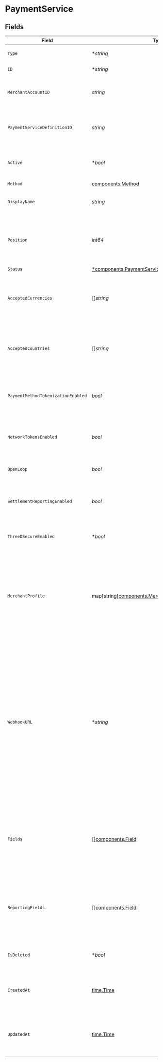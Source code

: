 # PaymentService


## Fields

| Field                                                                                                                                                                                                                                                                          | Type                                                                                                                                                                                                                                                                           | Required                                                                                                                                                                                                                                                                       | Description                                                                                                                                                                                                                                                                    | Example                                                                                                                                                                                                                                                                        |
| ------------------------------------------------------------------------------------------------------------------------------------------------------------------------------------------------------------------------------------------------------------------------------ | ------------------------------------------------------------------------------------------------------------------------------------------------------------------------------------------------------------------------------------------------------------------------------ | ------------------------------------------------------------------------------------------------------------------------------------------------------------------------------------------------------------------------------------------------------------------------------ | ------------------------------------------------------------------------------------------------------------------------------------------------------------------------------------------------------------------------------------------------------------------------------ | ------------------------------------------------------------------------------------------------------------------------------------------------------------------------------------------------------------------------------------------------------------------------------ |
| `Type`                                                                                                                                                                                                                                                                         | **string*                                                                                                                                                                                                                                                                      | :heavy_minus_sign:                                                                                                                                                                                                                                                             | Always `payment-service`                                                                                                                                                                                                                                                       | payment-service                                                                                                                                                                                                                                                                |
| `ID`                                                                                                                                                                                                                                                                           | **string*                                                                                                                                                                                                                                                                      | :heavy_minus_sign:                                                                                                                                                                                                                                                             | N/A                                                                                                                                                                                                                                                                            | fffd152a-9532-4087-9a4f-de58754210f0                                                                                                                                                                                                                                           |
| `MerchantAccountID`                                                                                                                                                                                                                                                            | *string*                                                                                                                                                                                                                                                                       | :heavy_check_mark:                                                                                                                                                                                                                                                             | The ID of the merchant account this job belongs to.                                                                                                                                                                                                                            | default                                                                                                                                                                                                                                                                        |
| `PaymentServiceDefinitionID`                                                                                                                                                                                                                                                   | *string*                                                                                                                                                                                                                                                                       | :heavy_check_mark:                                                                                                                                                                                                                                                             | The definition ID of the service that has been configured.                                                                                                                                                                                                                     | stripe-card                                                                                                                                                                                                                                                                    |
| `Active`                                                                                                                                                                                                                                                                       | **bool*                                                                                                                                                                                                                                                                        | :heavy_minus_sign:                                                                                                                                                                                                                                                             | Defines if this payment service is currently active.                                                                                                                                                                                                                           | true                                                                                                                                                                                                                                                                           |
| `Method`                                                                                                                                                                                                                                                                       | [components.Method](../../models/components/method.md)                                                                                                                                                                                                                         | :heavy_check_mark:                                                                                                                                                                                                                                                             | N/A                                                                                                                                                                                                                                                                            |                                                                                                                                                                                                                                                                                |
| `DisplayName`                                                                                                                                                                                                                                                                  | *string*                                                                                                                                                                                                                                                                       | :heavy_check_mark:                                                                                                                                                                                                                                                             | The display name for the payment service.                                                                                                                                                                                                                                      | Stripe                                                                                                                                                                                                                                                                         |
| `Position`                                                                                                                                                                                                                                                                     | *int64*                                                                                                                                                                                                                                                                        | :heavy_check_mark:                                                                                                                                                                                                                                                             | Deprecated field used to define the order in which to process payment services                                                                                                                                                                                                 | 1                                                                                                                                                                                                                                                                              |
| `Status`                                                                                                                                                                                                                                                                       | [*components.PaymentServiceStatus](../../models/components/paymentservicestatus.md)                                                                                                                                                                                            | :heavy_minus_sign:                                                                                                                                                                                                                                                             | N/A                                                                                                                                                                                                                                                                            |                                                                                                                                                                                                                                                                                |
| `AcceptedCurrencies`                                                                                                                                                                                                                                                           | []*string*                                                                                                                                                                                                                                                                     | :heavy_check_mark:                                                                                                                                                                                                                                                             | A list of currencies for which this service is enabled, in ISO 4217 three-letter code format.                                                                                                                                                                                  | [<br/>"USD",<br/>"EUR",<br/>"GBP"<br/>]                                                                                                                                                                                                                                        |
| `AcceptedCountries`                                                                                                                                                                                                                                                            | []*string*                                                                                                                                                                                                                                                                     | :heavy_check_mark:                                                                                                                                                                                                                                                             | A list of countries for which this service is enabled, in ISO two-letter code format.                                                                                                                                                                                          | [<br/>"US",<br/>"DE",<br/>"GB"<br/>]                                                                                                                                                                                                                                           |
| `PaymentMethodTokenizationEnabled`                                                                                                                                                                                                                                             | *bool*                                                                                                                                                                                                                                                                         | :heavy_check_mark:                                                                                                                                                                                                                                                             | Defines if this payment service support payment method tokenization.                                                                                                                                                                                                           | true                                                                                                                                                                                                                                                                           |
| `NetworkTokensEnabled`                                                                                                                                                                                                                                                         | *bool*                                                                                                                                                                                                                                                                         | :heavy_check_mark:                                                                                                                                                                                                                                                             | Defines if this payment service supports network tokens.                                                                                                                                                                                                                       | true                                                                                                                                                                                                                                                                           |
| `OpenLoop`                                                                                                                                                                                                                                                                     | *bool*                                                                                                                                                                                                                                                                         | :heavy_check_mark:                                                                                                                                                                                                                                                             | Defines if this payment service is open loop.                                                                                                                                                                                                                                  | true                                                                                                                                                                                                                                                                           |
| `SettlementReportingEnabled`                                                                                                                                                                                                                                                   | *bool*                                                                                                                                                                                                                                                                         | :heavy_check_mark:                                                                                                                                                                                                                                                             | Defines if this payment service has settlement reporting enabled.                                                                                                                                                                                                              | true                                                                                                                                                                                                                                                                           |
| `ThreeDSecureEnabled`                                                                                                                                                                                                                                                          | **bool*                                                                                                                                                                                                                                                                        | :heavy_minus_sign:                                                                                                                                                                                                                                                             | Defines if this payment service has 3DS enabled.                                                                                                                                                                                                                               | true                                                                                                                                                                                                                                                                           |
| `MerchantProfile`                                                                                                                                                                                                                                                              | map[string][components.MerchantProfileSchemeSummary](../../models/components/merchantprofileschemesummary.md)                                                                                                                                                                  | :heavy_minus_sign:                                                                                                                                                                                                                                                             | An object containing a key for each supported card schemes, and for each key an object with the 3DS profile for this service for that scheme.                                                                                                                                  |                                                                                                                                                                                                                                                                                |
| `WebhookURL`                                                                                                                                                                                                                                                                   | **string*                                                                                                                                                                                                                                                                      | :heavy_minus_sign:                                                                                                                                                                                                                                                             | The URL that needs to be configured with this payment service as the receiving endpoint for webhooks from the service to our system. Currently, we dp not yet automatically register webhooks on setup, and therefore webhooks need to be registered manually by the merchant. |                                                                                                                                                                                                                                                                                |
| `Fields`                                                                                                                                                                                                                                                                       | [][components.Field](../../models/components/field.md)                                                                                                                                                                                                                         | :heavy_minus_sign:                                                                                                                                                                                                                                                             | The non-secret credential fields that have been configured for this payment service. Any secret fields are omitted.                                                                                                                                                            |                                                                                                                                                                                                                                                                                |
| `ReportingFields`                                                                                                                                                                                                                                                              | [][components.Field](../../models/components/field.md)                                                                                                                                                                                                                         | :heavy_minus_sign:                                                                                                                                                                                                                                                             | The non-secret reporting fields that have been configured for this payment service. Any secret fields are omitted.                                                                                                                                                             |                                                                                                                                                                                                                                                                                |
| `IsDeleted`                                                                                                                                                                                                                                                                    | **bool*                                                                                                                                                                                                                                                                        | :heavy_minus_sign:                                                                                                                                                                                                                                                             | Defines if this payment service has been deleted                                                                                                                                                                                                                               | false                                                                                                                                                                                                                                                                          |
| `CreatedAt`                                                                                                                                                                                                                                                                    | [time.Time](https://pkg.go.dev/time#Time)                                                                                                                                                                                                                                      | :heavy_check_mark:                                                                                                                                                                                                                                                             | The date and time when this payment service was first created in our system.                                                                                                                                                                                                   | 2013-07-16T19:23:00.000+00:00                                                                                                                                                                                                                                                  |
| `UpdatedAt`                                                                                                                                                                                                                                                                    | [time.Time](https://pkg.go.dev/time#Time)                                                                                                                                                                                                                                      | :heavy_check_mark:                                                                                                                                                                                                                                                             | The date and time when this payment service was last updated in our system.                                                                                                                                                                                                    | 2013-07-16T19:23:00.000+00:00                                                                                                                                                                                                                                                  |